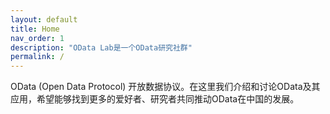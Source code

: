 ```yaml
---
layout: default
title: Home
nav_order: 1
description: "OData Lab是一个OData研究社群"
permalink: /
---
```


OData (Open Data Protocol) 开放数据协议。在这里我们介绍和讨论OData及其应用，希望能够找到更多的爱好者、研究者共同推动OData在中国的发展。
